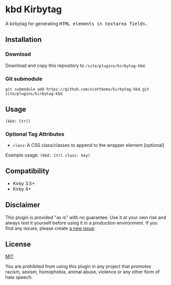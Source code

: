 # kbd Kirbytag

A kirbytag for generating <kbd> HTML elements in textarea fields.

## Installation

### Download

Download and copy this repository to `/site/plugins/kirbytag-kbd`.

### Git submodule

	git submodule add https://github.com/scottboms/kirbytag-kbd.git site/plugins/kirbytag-kbd

## Usage

`(kbd: Ctrl)`

### Optional Tag Attributes

* `class`: A CSS class/classes to append to the wrapper element [optional]

Example usage: `(kbd: Ctrl class: key)` 

## Compatibility

* Kirby 3.5+
* Kirby 4+

## Disclaimer

This plugin is provided "as is" with no guarantee. Use it at your own risk and always test it yourself before using it in a production environment. If you find any issues, please create [a new issue](issues/new).

## License

[MIT](https://opensource.org/licenses/MIT)

You are prohibited from using this plugin in any project that promotes racism, sexism, homophobia, animal abuse, violence or any other form of hate speech.

